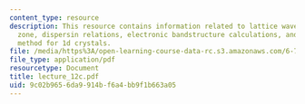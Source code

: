 ```yaml
---
content_type: resource
description: This resource contains information related to lattice waves, brillouin
  zone, dispersin relations, electronic bandstructure calculations, and tight binding
  method for 1d crystals.
file: /media/https%3A/open-learning-course-data-rc.s3.amazonaws.com/6-730-physics-for-solid-state-applications-spring-2003/9c02b9656da9914bf6a4bb9f1b663a05_lecture_12c.pdf
file_type: application/pdf
resourcetype: Document
title: lecture_12c.pdf
uid: 9c02b965-6da9-914b-f6a4-bb9f1b663a05
---
```

